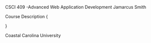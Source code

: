 CSCI 409 -Advanced Web Application Development 
Jamarcus Smith 

Course Description
{

}

Coastal Carolina University
